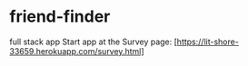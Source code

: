 # friend-finder
full stack app
Start app at the Survey page: [https://lit-shore-33659.herokuapp.com/survey.html]
